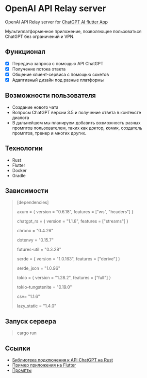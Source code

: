 # OpenAI API Relay server 
OpenAI API Relay server for [ChatGPT AI flutter App](https://github.com/SakhnevichKirill/FlutterChatGpt)

Мультиплатформенное приложение, позволяющее пользоваться ChatGPT без ограничений и VPN.

## Функционал

- [x] Передача запроса с помощью API ChatGPT
- [x] Получение потока ответа 
- [x] Общение клиент-сервиса с помощью сокетов
- [x] Адаптивный дизайн под разные платформы

## Возможности пользователя

* Создание нового чата
* Вопросы ChatGPT версии 3.5 и получение ответа в контексте диалога
* В дальнейшем мы планируем добавить возможность разных промптов пользователем, таких как доктор, комик, создатель промптов, тренер и многих других.

## Технологии

* Rust
* Flutter
* Docker
* Gradle

## Зависимости


> [dependencies]
> 
> axum = { version = "0.6.18", features = ["ws", "headers"] }
>
> chatgpt_rs = { version = "1.1.8", features = ["streams"] }
> 
> chrono = "0.4.26"
> 
> dotenvy = "0.15.7"
> 
> futures-util = "0.3.28"
> 
> serde = { version = "1.0.163", features = ["derive"] }
> 
> serde_json = "1.0.96"
> 
> tokio = { version = "1.28.2", features = ["full"] }
> 
> tokio-tungstenite = "0.19.0"
> 
> csv= "1.1.6"
> 
> lazy_static = "1.4.0"

## Запуск сервера

>cargo run

## Ссылки

* [Библиотека подключения к API ChatGPT на Rust](https://github.com/Maxuss/chatgpt_rs/blob/master/examples/streamed_conversation.rs)
* [Пример приложения на Flutter](https://github.com/wewehao/flutter_chatgpt/blob/main/lib/page/ChatPage.dart)
* [Промпты](https://habr.com/ru/articles/528116/)



